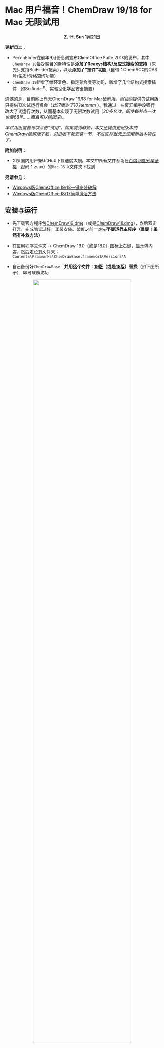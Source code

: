 ﻿# Mac 用户福音！ChemDraw 19/18 for Mac 无限试用
**<p align="center">Z.-H. Sun 1月21日</p>**

**更新日志：**
* PerkinElmer在前年9月份高调宣布ChemOffice Suite 2018的发布，其中`ChemDraw 18`最受瞩目的新特性是**添加了Reaxys结构/反应式搜索的支持**（原先只支持SciFinder搜索），以及**添加了“插件”功能**（自带：ChemACX的CAS号/性质/价格查询功能）
* `ChemDraw 19`新增了给环着色、指定聚合度等功能，新增了几个结构式搜索插件（如Scifinder<sup>n</sup>、实验室化学品安全摘要）

遗憾的是，目前网上尚无ChemDraw 19/18 for Mac破解版，而官网提供的试用版只提供10次试运行机会（*比17版少了10次emmm* ）。我通过一些反汇编手段强行改大了试运行次数，从而基本实现了无限次数试用（*20多亿次，即使每秒点一次也要68年……而且可以续回来*）。

*本试用版需要每次点击“试用”。如果觉得麻烦，本文还提供更旧版本的ChemDraw破解版下载，见[旧版下载安装](/cos/cdm.md#旧版下载安装)一节，不过这样就无法使用新版本特性了。*

**附加说明：**
* 如果国内用户嫌GitHub下载速度太慢，本文中所有文件都能在[百度网盘分享链接](https://pan.baidu.com/s/1rlPilrRh4n4q6k1qG1rNsA)（密码：zsun）的`Mac OS X`文件夹下找到

**另请参见：**
* [Windows版ChemOffice 19/18一键安装破解](https://github.com/Z-H-Sun/CS_CCME_Posts/blob/master/cos/cow2.md)
* [Windows版ChemOffice 18/17简单激活方法](https://github.com/Z-H-Sun/CS_CCME_Posts/blob/master/cos/cow.md)

## 安装与运行
* 先下载官方程序包[ChemDraw19.dmg](https://github.com/Z-H-Sun/CDM_18/releases/download/v2/ChemDraw19.dmg)（或是[ChemDraw18.dmg](https://github.com/Z-H-Sun/CDM_18/releases/download/v1/ChemDraw18.dmg)），然后双击打开，完成验证过程，正常安装。破解之前一定先**不要运行主程序（重要！虽然有补救方法）**

* 在应用程序文件夹 -> ChemDraw 19.0（或是18.0）图标上右键，显示包内容，然后定位到文件夹：`Contents\Framworks\ChemDrawBase.framework\Versions\A`

* 自己备份好`ChemDrawBase`，**并用这个文件：[19版](https://github.com/Z-H-Sun/CDM_18/raw/master/19.0/Crack/ChemDrawBase)（或是[18版](https://github.com/Z-H-Sun/CDM_18/raw/master/18.0/Crack/ChemDrawBase)）替换**（如下图所示），即可破解成功
<p align="center"><img width="80%" height="80%" src="https://github.com/Z-H-Sun/CS_CCME_Posts/raw/master/cos/1.webp"></p>

* 运行ChemDraw 19.0（或是18.0），跳出Activate ChemDraw窗口，点More options, Activate Later（试用次数`2147483647`，是`signed int32`的最大值，如下图所示），然后Activate。再点Install, Continue即可正常开启程序。麻烦之处在于每次启动都要点击试用，Install，Continue，**是正常现象**。
<p align="center"><img width="80%" height="80%" src="https://github.com/Z-H-Sun/CS_CCME_Posts/raw/master/cos/2.webp"></p>

* 补充说明：若试用次数小于10，则说明破解之前就已经（*不小心*）运行过ChemDraw 19.0（或是18.0），上述破解方法无效。此时的**补救措施为：用这个文件：[19版](https://github.com/Z-H-Sun/CDM_18/raw/master/19.0/Remedy/ChemDrawBase)（或是[18版](https://github.com/Z-H-Sun/CDM_18/raw/master/18.0/Remedy/ChemDrawBase)）替换`ChemDrawBase`，按第4步Activate一遍**。此时试用次数被*续回2147483647*，但**不能正常跳出主程序**。不过我们的目的已经达到，此时，再**替换回之前的`ChemDrawBase`文件（程序自带的或Crack的都行）即可成功破解**

以上安装破解过程在Mac OS X 10.11 和 10.14 上测试通过。

## 运行效果
* 最新版ChemDraw的新特性

  * 19.0：给环着色，指定聚合度，及新插件；
  * 18.0：Reaxys搜索及Add-ins (ChemACX)。
<p align="center">
  <img width="80%" height="80%" src="https://github.com/Z-H-Sun/CS_CCME_Posts/raw/master/cos/196.png">
  <img width="80%" height="80%" src="https://github.com/Z-H-Sun/CS_CCME_Posts/raw/master/cos/3.webp">
</p>

* ChemDraw for Mac（16版本以上）所特有的Unicode（甚至emoji）支持。*而现在，ChemOffice (Windows) 19.0 终于支持了Unicode，详见[此文](https://github.com/Z-H-Sun/CS_CCME_Posts/blob/master/cos/cow2.md)。* ~~*很遗憾，Windows版至今不支持插入Unicode字符（例如希腊字母、负号等），这一点我在推送[【ChemDraw】如何输入Unicode字符？](http://mp.weixin.qq.com/s?__biz=MzUzNDQ2MTE1Mw==&mid=2247483695&idx=1&sn=0b0a2683e8e7321330050c8a2563b169&chksm=fa952ea1cde2a7b7e370289a8b2ac060289d35d64a44264f2c26485e217cb6c7d4b123f82d71&scene=21) 中已论及。此外，即使是在Mac上存好的带Unicode字符的.cdx文件，Windows下ChemDraw打开也会有问题：Unicode字符会直接变为不可见。所以还是等哪天Windows版本的开发程序员哪天突然想到要解决这个问题再说吧……*~~
<p align="center"><img width="80%" height="80%" src="https://github.com/Z-H-Sun/CS_CCME_Posts/raw/master/cos/4.webp"></p>

# 正版试用
另外，如果觉得需要支持正版的同学，也可以从官网的[这个链接](http://scistore.cambridgesoft.com/ScistoreProductPage.aspx?ItemID=8900)申请试用，需要填写邮箱、身份等信息进行注册，大约一两天后会收到附有包含ChemDraw 19/18 for Mac和ChemOffice Suite 19/18 for Windows下载地址的邮件。上文中我所说的“官方程序包”就是来自这里（毕竟网上找了一圈没有/摊手）。有趣的是，虽然标明的是两周试用版，但其实并不限制时间，而是对试用次数进行了限制（10次免费试用）。

# 旧版下载安装
> [15.0版](https://github.com/Z-H-Sun/CDM_18/releases/download/v1/ChemDraw15.dmg)：运行CoreKeygen

> [16.0版](https://github.com/Z-H-Sun/CDM_18/releases/download/v1/ChemDraw16Professional.dmg)：**Name:** JKO；**Company:** CambridgeSoft；**SN:** 2；**Reg Code:** --JAKKO--

